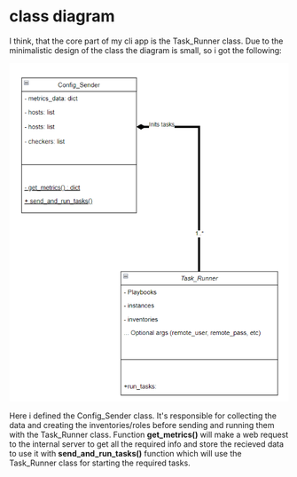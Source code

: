 # class diagram

I think, that the core part of my cli app is the Task_Runner class. Due to the minimalistic design of the class the diagram is small, so i got the following:


![](./images/UML_CLASS_DIAGRAM.png)


Here i defined the Config_Sender class. It's responsible for collecting the data and creating the inventories/roles before sending and running them with the Task_Runner class. 
Function **get_metrics()** will make a web request to the internal server to get all the required info and store the recieved data to use it with **send_and_run_tasks()** function which will use the Task_Runner class for starting the required tasks.


